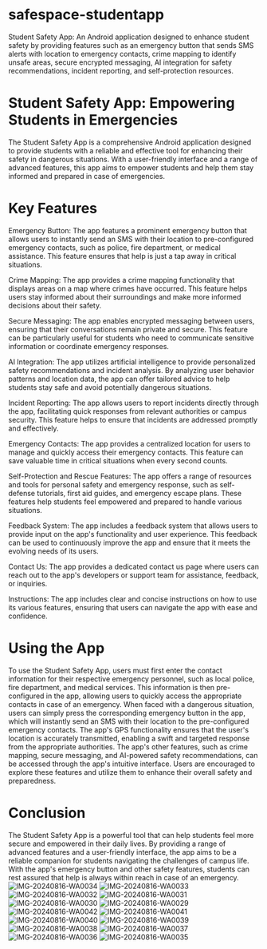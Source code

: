 # safespace-studentapp
Student Safety App: An Android application designed to enhance student safety by providing features such as an emergency button that sends SMS alerts with location to emergency contacts, crime mapping to identify unsafe areas, secure encrypted messaging, AI integration for safety recommendations, incident reporting, and self-protection resources. 
# Student Safety App: Empowering Students in Emergencies
The Student Safety App is a comprehensive Android application designed to provide students with a reliable and effective tool for enhancing their safety in dangerous situations. With a user-friendly interface and a range of advanced features, this app aims to empower students and help them stay informed and prepared in case of emergencies.
# Key Features
Emergency Button: The app features a prominent emergency button that allows users to instantly send an SMS with their location to pre-configured emergency contacts, such as police, fire department, or medical assistance. This feature ensures that help is just a tap away in critical situations.

Crime Mapping: The app provides a crime mapping functionality that displays areas on a map where crimes have occurred. This feature helps users stay informed about their surroundings and make more informed decisions about their safety.

Secure Messaging: The app enables encrypted messaging between users, ensuring that their conversations remain private and secure. This feature can be particularly useful for students who need to communicate sensitive information or coordinate emergency responses.

AI Integration: The app utilizes artificial intelligence to provide personalized safety recommendations and incident analysis. By analyzing user behavior patterns and location data, the app can offer tailored advice to help students stay safe and avoid potentially dangerous situations.

Incident Reporting: The app allows users to report incidents directly through the app, facilitating quick responses from relevant authorities or campus security. This feature helps to ensure that incidents are addressed promptly and effectively.

Emergency Contacts: The app provides a centralized location for users to manage and quickly access their emergency contacts. This feature can save valuable time in critical situations when every second counts.

Self-Protection and Rescue Features: The app offers a range of resources and tools for personal safety and emergency response, such as self-defense tutorials, first aid guides, and emergency escape plans. These features help students feel empowered and prepared to handle various situations.

Feedback System: The app includes a feedback system that allows users to provide input on the app's functionality and user experience. This feedback can be used to continuously improve the app and ensure that it meets the evolving needs of its users.

Contact Us: The app provides a dedicated contact us page where users can reach out to the app's developers or support team for assistance, feedback, or inquiries.

Instructions: The app includes clear and concise instructions on how to use its various features, ensuring that users can navigate the app with ease and confidence.

# Using the App
To use the Student Safety App, users must first enter the contact information for their respective emergency personnel, such as local police, fire department, and medical services. This information is then pre-configured in the app, allowing users to quickly access the appropriate contacts in case of an emergency.
When faced with a dangerous situation, users can simply press the corresponding emergency button in the app, which will instantly send an SMS with their location to the pre-configured emergency contacts. The app's GPS functionality ensures that the user's location is accurately transmitted, enabling a swift and targeted response from the appropriate authorities.
The app's other features, such as crime mapping, secure messaging, and AI-powered safety recommendations, can be accessed through the app's intuitive interface. Users are encouraged to explore these features and utilize them to enhance their overall safety and preparedness.
# Conclusion
The Student Safety App is a powerful tool that can help students feel more secure and empowered in their daily lives. By providing a range of advanced features and a user-friendly interface, the app aims to be a reliable companion for students navigating the challenges of campus life. With the app's emergency button and other safety features, students can rest assured that help is always within reach in case of an emergency.
![IMG-20240816-WA0034](https://github.com/user-attachments/assets/ffdac39f-c0b9-411c-8b39-fc4512d8f752)
![IMG-20240816-WA0033](https://github.com/user-attachments/assets/832ff1f4-3882-4887-9301-769f184bfa76)
![IMG-20240816-WA0032](https://github.com/user-attachments/assets/c916008f-5824-4fff-9fbf-09668197e6cf)
![IMG-20240816-WA0031](https://github.com/user-attachments/assets/c70539b5-4abf-42c4-86e6-06b0a9b60457)
![IMG-20240816-WA0030](https://github.com/user-attachments/assets/5f6ea556-812c-4973-9a21-dd7abe6bc161)
![IMG-20240816-WA0029](https://github.com/user-attachments/assets/ce78b047-4ee1-4601-94f1-d609619f745a)
![IMG-20240816-WA0042](https://github.com/user-attachments/assets/2461365c-ea4c-49f3-b114-56b2c1360f7e)
![IMG-20240816-WA0041](https://github.com/user-attachments/assets/7d9bac50-8d3c-4394-b904-000dc223620a)
![IMG-20240816-WA0040](https://github.com/user-attachments/assets/e5b2a514-2a24-4661-8a4c-11672d6d1125)
![IMG-20240816-WA0039](https://github.com/user-attachments/assets/4dde96bb-7505-4e6a-8ab4-632aba7683ee)
![IMG-20240816-WA0038](https://github.com/user-attachments/assets/f8ecf084-910c-4f61-ae8c-195f9a7cfb40)
![IMG-20240816-WA0037](https://github.com/user-attachments/assets/2410f433-41e8-4048-8d3d-5541816c1ead)
![IMG-20240816-WA0036](https://github.com/user-attachments/assets/146bfaa5-58f9-43a7-b096-b2495968fd6e)
![IMG-20240816-WA0035](https://github.com/user-attachments/assets/6c6e3423-0565-4939-9686-c9eea88aebe3)
